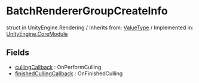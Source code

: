 # BatchRendererGroupCreateInfo
struct in UnityEngine.Rendering
 / Inherits from: <a href="https://docs.unity3d.com/6000.0/Documentation/ScriptReference/ValueType.html" target="_blank">ValueType</a> / Implemented in: <a href="https://docs.unity3d.com/6000.0/Documentation/ScriptReference/UnityEngine.CoreModule.html" target="_blank">UnityEngine.CoreModule</a>
## Fields
- <a href="https://docs.unity3d.com/6000.0/Documentation/ScriptReference/BatchRendererGroupCreateInfo-cullingCallback.html" target="_blank">cullingCallback</a> : OnPerformCulling
- <a href="https://docs.unity3d.com/6000.0/Documentation/ScriptReference/BatchRendererGroupCreateInfo-finishedCullingCallback.html" target="_blank">finishedCullingCallback</a> : OnFinishedCulling
